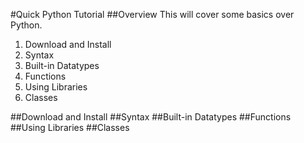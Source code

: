 #Quick Python Tutorial
##Overview
This will cover some basics over Python.
1. Download and Install
2. Syntax
3. Built-in Datatypes
4. Functions
5. Using Libraries
6. Classes

##Download and Install
##Syntax
##Built-in Datatypes
##Functions
##Using Libraries
##Classes

